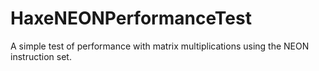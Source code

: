 HaxeNEONPerformanceTest
=======================

A simple test of performance with matrix multiplications using the NEON instruction set.
